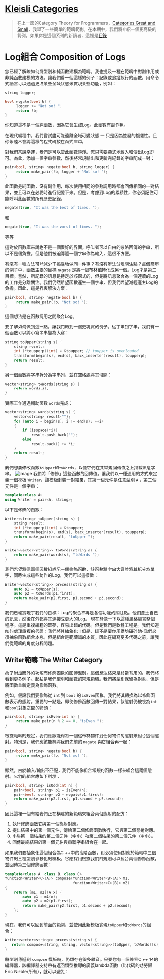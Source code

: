 # [Kleisli Categories](https://bartoszmilewski.com/2014/12/23/kleisli-categories/)

> 在上一節的Category Theory for Programmers，[Categories Great and Small](https://github.com/qwas368/articles/blob/master/Category%20Theory%20for%20Programmers/1.3%20Categories%20Great%20and%20Small.md)，我舉了一些簡單的範疇範例。在本期中，我們將介紹一個更高級的範例。如果你是這個系列的新讀者，這裡是[目錄](https://github.com/qwas368/articles/blob/master/Category%20Theory%20for%20Programmers/Table%20of%20Contents.md)

# Log組合 Composition of Logs 

您已經了解瞭如何將型別和純函數建模為範疇。我也提及一種在範疇中對副作用或非純函數建模的方法。讓我們看一個這樣的例子：記錄或追蹤執行的函數。用命令式語言可以通過更改某些全域狀態來實現某些功能，例如：
```c++
string logger;

bool negate(bool b) {
     logger += "Not so! ";
     return !b;
}
```

你知道這不是一個純函數，因為它會生成Log。此函數有副作用。

在現代編程中，我們嘗試盡可能遠離全域可變狀態 — 只是因為並發的複雜性。且你永遠不會將這樣的程式碼放在函式庫中。

對我們來說幸運，我們是可以使此函數純淨。您只需要顯式地傳入和傳出Log即可。為此，添加一個字串參數，然後將常規輸出和更新完紀錄的字串配成一對：
```c++
pair<bool, string> negate(bool b, string logger) {
     return make_pair(!b, logger + "Not so! ");
}
```

此函數是純函數，沒有副作用，每次使用相同的參數調用時都會回傳相同的一對結果，並且可以在必要時進行記憶下來。但是，考慮到Log的累積性，你必須記住可能呼叫此函數的所有歷史記錄。

```c++
negate(true, "It was the best of times. ");
```
和
```c++
negate(true, "It was the worst of times. ");
```
等等

這對於函數庫來說也不是一個很好的界面。呼叫者可以自由的忽略回傳的字串，所以不是個負擔。但是他們被迫傳遞一個字串作為輸入，這很不方便。

有沒有一種方法可以減少干擾性地做同一件事？有沒有辦法分離關注點？這個簡單的例子中，函數主要的目標 `negate` 是將一個布林值轉化成另一個。Log才是第二目標。當然，所記錄的訊息是特定於該函式的，但是將訊息聚合為一個連續的Log的工作是分離關注。我們仍然希望函數產生一個字串，但我們希望減輕產生Log的負擔。因此，這是折衷解決方案：
```c++
pair<bool, string> negate(bool b) {
     return make_pair(!b, "Not so! ");
}
```
這個想法是在函數調用之間聚合Log。

要了解如何做到這一點，讓我們轉到一個更現實的例子。從字串到字串，我們有一個函數可以將小寫字串變為大寫：

```c++
string toUpper(string s) {
    string result;
    int (*toupperp)(int) = &toupper; // toupper is overloaded
    transform(begin(s), end(s), back_inserter(result), toupperp);
    return result;
}
```
另一個函數將字串拆分為字串列，並在空格處將其切開：
```c++
vector<string> toWords(string s) {
    return words(s);
}
```
實際工作通過輔助函數 `words`完成：
```c++
vector<string> words(string s) {
    vector<string> result{""};
    for (auto i = begin(s); i != end(s); ++i)
    {
        if (isspace(*i))
            result.push_back("");
        else
            result.back() += *i;
    }
    return result;
}
```
我們想要修改函數`toUpper`和`toWords`，以便它們在其常規回傳值之上搭載訊息字串。
![image](https://i.imgur.com/epC2bNZ.png)
我們將「修飾」這些函數的回傳值。讓我們以一種通用的方式來定義一個模板 `Writer`，該模板封裝一對結果，其第一個元件是任意型別 `A` ，第二個元件是一個字串：
```c++
template<class A>
using Writer = pair<A, string>;
```
以下是修飾的函數：
```c++
Writer<string> toUpper(string s) {
    string result;
    int (*toupperp)(int) = &toupper;
    transform(begin(s), end(s), back_inserter(result), toupperp);
    return make_pair(result, "toUpper ");
}

Writer<vector<string>> toWords(string s) {
    return make_pair(words(s), "toWords ");
}
```

我們希望將這兩個函數組成另一個修飾函數，該函數將字串大寫並將其拆分為單字，同時生成這些動作的Log。我們可以這樣做：

```c++
Writer<vector<string>> process(string s) {
    auto p1 = toUpper(s);
    auto p2 = toWords(p1.first);
    return make_pair(p2.first, p1.second + p2.second);
}
```
我們已經實現了我們的目標：Log的聚合不再是各個功能的關注點。他們產生自己的訊息，然後在外部將其連接成更大的Log。
現在想像一下以這種風格編寫整個程序。這是重複編程的噩夢，容易出錯的代碼。但是我們是軟體工程是。我們知道如何處理重複的代碼：我們將其抽象化！但是，這不是要你用磨坊碾碎她-我們必須抽象函數組合本身。但是組合是範疇論的本質，因此在編寫更多代碼之前，讓我們從範疇的角度分析問題。

## Writer範疇 The Writer Category

為了附加而外的功能而修飾函數的回傳型別，這個想法結果是相當有用的。我們將看到更多例子。起點是我們型別和函數的常規範疇。我們將型別保留為對象，但是將函數重新定義為修飾函數。

例如，假設我們要修飾從 `int` 到 `bool` 的 `isEven`函數。我們將其轉換為以修飾函數表示的態射。重要的一點是，即使修飾函數回傳一對結果，該態射仍被視為`int`和`bool`對象之間的箭頭：
```c++
pair<bool, string> isEven(int n) {
     return make_pair(n % 2 == 0, "isEven ");
}
```
根據範疇的規定，我們應該能夠將一個從布林物件到任何物件的態射來組合這個態射。特別是，我們應該能夠將我們先前的 `nagate` 與它組合再一起：

```c++
pair<bool, string> negate(bool b) {
     return make_pair(!b, "Not so! ");
}
```

顯然，由於輸入/輸出不匹配，我們不能像組合常規的函數一樣來組合這兩個態射。它們的組合應如下所示：

```c++
pair<bool, string> isOdd(int n) {
    pair<bool, string> p1 = isEven(n);
    pair<bool, string> p2 = negate(p1.first);
    return make_pair(p2.first, p1.second + p2.second);
}
```

因此這裡一個有給我們正在構建的新範疇來組合兩個態射的配方：

 1. 執行修飾函數它與第一個態射對應。
 2. 提出結果中的第一個元件，傳給第二個修飾函數執行，它與第二個態射對應。
 3. 串聯第一個結果的第二個元件（字串）和第二個結果的第二個元件（字串）。
 4. 回傳最終結果的第一個元件與串聯字串組合在一起。

如果我們要抽象化這個組合為C ++中的高階函數，則必須使用對應於範疇中三個物件的三種型別參數化的模板。它應採用根據我們的規則可以組合兩個修飾函數，並回傳第三個修飾函數：
```c++
template<class A, class B, class C>
function<Writer<C>(A)> compose(function<Writer<B>(A)> m1, 
                               function<Writer<C>(B)> m2)
{
    return [m1, m2](A x) {
        auto p1 = m1(x);
        auto p2 = m2(p1.first);
        return make_pair(p2.first, p1.second + p2.second);
    };
}
```
現在，我們可以回到前面的範例，並使用此新模板實現`toUpper`和`toWords`的組合：

```c++
Writer<vector<string>> process(string s) {
   return compose<string, string, vector<string>>(toUpper, toWords)(s);
}
```
將型別傳遞到 `compose` 模板時，仍然存在很多雜音。只要您有一個兼容C ++ 14的編譯器，該編譯器支持帶有返回類型推導的廣義lambda函數（此代碼的功勞歸Eric Niebler所有），就可以避免：
<!--stackedit_data:
eyJoaXN0b3J5IjpbMTAxNTU4NTIzLDgwODEyNjA2MCwtMTQwOD
Q4NTM0OCwtMTQ1NTAzNzg1NCwtMTkyOTA5MzAyLDI1MDg0OTI1
NCwtODE5Mzk0Mjk0XX0=
-->